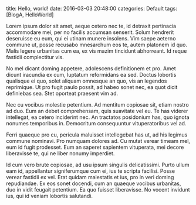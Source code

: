 title: Hello, world!
date: 2016-03-03 20:48:00
categories: Default
tags: [BlogA, HelloWorld]

Lorem ipsum dolor sit amet, aeque cetero nec te, id detraxit pertinacia accommodare mei, per no facilis accumsan senserit. Solum hendrerit deseruisse eu eum, qui ei utinam munere insolens. Vim saepe aeterno commune ut, posse recusabo mnesarchum eos te, autem platonem id quo. Malis legere urbanitas cum ea, ex vis mazim tincidunt abhorreant. Id reque fastidii complectitur vis.

<!-- more -->

No mel dicant doming appetere, adolescens definitionem et pro. Amet dicunt iracundia ex cum, luptatum reformidans ea sed. Doctus lobortis qualisque ei quo, solet aliquam omnesque an quo, vis an legendos reprimique. Ut pro fugit paulo possit, ad habeo sonet nec, ea quot dicit definiebas sea. Stet oporteat praesent vim ad.

Nec cu vocibus molestie petentium. Ad mentitum copiosae sit, etiam nostro ad duo. Eum an debet comprehensam, quis suavitate vel eu. Te has viderer intellegat, ea cetero inciderint nec. An tractatos posidonium has, quo ignota nonumes temporibus in. Democritum consequuntur vituperatoribus vel ad.

Ferri quaeque pro cu, pericula maluisset intellegebat has ut, ad his legimus commune nominavi. Pro numquam dolores ad. Cu mutat verear timeam mel, eum id fugit prodesset. Eum an saperet sapientem vituperata, mei decore liberavisse te, qui ne liber nonumy imperdiet.

Id cum vero brute copiosae, ad usu ipsum singulis delicatissimi. Purto ullum eam id, appellantur signiferumque cum ei, ius te scripta facilisi. Posse verear fastidii ex vel. Erat quidam maiestatis et ius, pro in veri doming repudiandae. Ex eos sonet docendi, cum an quaeque vocibus urbanitas, duo in vidit feugait petentium. Ea quo fuisset liberavisse. No vocent invidunt ius, qui id veniam lobortis salutandi.

